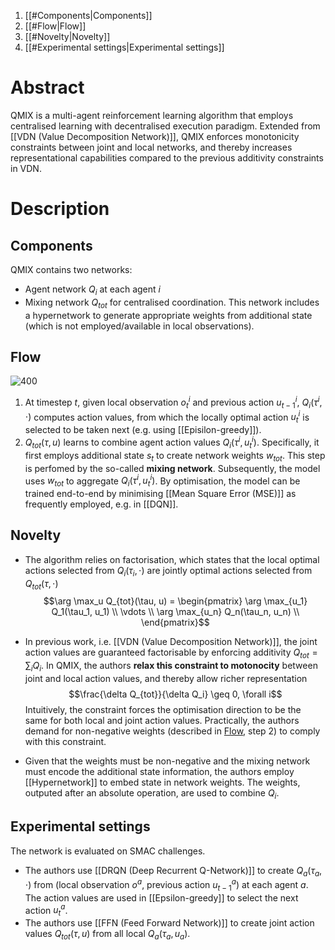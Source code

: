 1. [[#Components|Components]]
1. [[#Flow|Flow]]
1. [[#Novelty|Novelty]]
1. [[#Experimental settings|Experimental settings]]


# Abstract
QMIX is a multi-agent reinforcement learning algorithm that employs centralised learning with decentralised execution paradigm. Extended from [[VDN (Value Decomposition Network)]], QMIX enforces monotonicity constraints between joint and local networks, and thereby increases representational capabilities compared to the previous additivity constraints in VDN.

# Description
## Components
QMIX contains two networks:
- Agent network $Q_i$ at each agent $i$
- Mixing network $Q_{tot}$ for centralised coordination. This network includes a hypernetwork to generate appropriate weights from additional state (which is not employed/available in local observations).

## Flow
![400](QMIX.PNG)

1. At timestep $t$, given local observation $o_t^i$ and previous action $u_{t-1}^i$, $Q_i(\tau^i, \cdot)$ computes action values, from which the locally optimal action $u_t^i$ is selected to be taken next (e.g. using [[Episilon-greedy]]).
2. $Q_{tot}(\tau, u)$ learns to combine agent action values $Q_i(\tau^i, u_t^i)$. Specifically, it first employs additional state $s_t$ to create network weights $w_{tot}$. This step is perfomed by the so-called **mixing network**. Subsequently, the model uses $w_{tot}$ to aggregate $Q_i(\tau^i, u_t^i)$. By optimisation, the model can be trained end-to-end by minimising [[Mean Square Error (MSE)]] as frequently employed, e.g. in [[DQN]].

## Novelty
- The algorithm relies on factorisation, which states that the local optimal actions selected from $Q_i(\tau_i, \cdot)$ are jointly optimal actions selected from $Q_{tot}(\tau, \cdot)$
$$\arg \max_u Q_{tot}(\tau, u) = 
\begin{pmatrix}
\arg \max_{u_1} Q_1(\tau_1, u_1) \\
\vdots \\ 
\arg \max_{u_n} Q_n(\tau_n, u_n) \\
\end{pmatrix}$$

- In previous work, i.e. [[VDN (Value Decomposition Network)]], the joint action values are guaranteed factorisable by enforcing additivity $Q_{tot} = \sum_{i} Q_i$. In QMIX, the authors **relax this constraint to motonocity** between joint and local action values, and thereby allow richer representation
	$$\frac{\delta Q_{tot}}{\delta Q_i} \geq 0, \forall i$$
	Intuitively, the constraint forces the optimisation direction to be the same for both local and joint action values. Practically, the authors demand for non-negative weights (described in [Flow](#flow), step 2) to comply with this constraint.
- Given that the weights must be non-negative and the mixing network must encode the additional state information, the authors employ [[Hypernetwork]] to embed state in network weights. The weights, outputed after an absolute operation, are used to combine $Q_i$.

## Experimental settings
The network is evaluated on SMAC challenges.
- The authors use [[DRQN (Deep Recurrent Q-Network)]] to create $Q_a(\tau_a, \cdot)$ from (local observation $o^a$, previous action $u_{t-1}^a$) at each agent $a$. The action values are used in [[Epsilon-greedy]] to select the next action $u_t^a$.
- The authors use [[FFN (Feed Forward Network)]] to create joint action values $Q_{tot}(\tau, u)$ from all local $Q_a(\tau_a, u_a)$.

